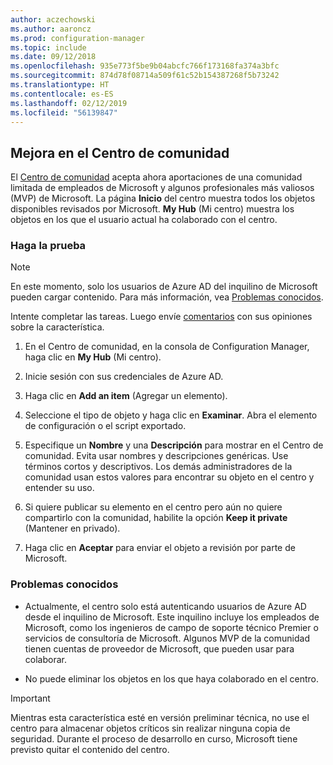 ```yaml
---
author: aczechowski
ms.author: aaroncz
ms.prod: configuration-manager
ms.topic: include
ms.date: 09/12/2018
ms.openlocfilehash: 935e773f5be9b04abcfc766f173168fa374a3bfc
ms.sourcegitcommit: 874d78f08714a509f61c52b154387268f5b73242
ms.translationtype: HT
ms.contentlocale: es-ES
ms.lasthandoff: 02/12/2019
ms.locfileid: "56139847"
---
```

## <a name="bkmk_hub"></a> Mejora en el Centro de comunidad
<!--1358926-->

El [Centro de comunidad](/sccm/core/get-started/capabilities-in-technical-preview-1807#bkmk_hub) acepta ahora aportaciones de una comunidad limitada de empleados de Microsoft y algunos profesionales más valiosos (MVP) de Microsoft. La página **Inicio** del centro muestra todos los objetos disponibles revisados por Microsoft. **My Hub** (Mi centro) muestra los objetos en los que el usuario actual ha colaborado con el centro. 


### <a name="try-it-out"></a>Haga la prueba

> [!Note]  
> En este momento, solo los usuarios de Azure AD del inquilino de Microsoft pueden cargar contenido. Para más información, vea [Problemas conocidos](#bkmk_hub-ki).  

Intente completar las tareas. Luego envíe [comentarios](/sccm/core/understand/find-help#product-feedback) con sus opiniones sobre la característica.

1. En el Centro de comunidad, en la consola de Configuration Manager, haga clic en **My Hub** (Mi centro).  

2. Inicie sesión con sus credenciales de Azure AD.  

3. Haga clic en **Add an item** (Agregar un elemento).  

4. Seleccione el tipo de objeto y haga clic en **Examinar**. Abra el elemento de configuración o el script exportado.  

5. Especifique un **Nombre** y una **Descripción** para mostrar en el Centro de comunidad. Evita usar nombres y descripciones genéricas. Use términos cortos y descriptivos. Los demás administradores de la comunidad usan estos valores para encontrar su objeto en el centro y entender su uso.  

6. Si quiere publicar su elemento en el centro pero aún no quiere compartirlo con la comunidad, habilite la opción **Keep it private** (Mantener en privado).  

7. Haga clic en **Aceptar** para enviar el objeto a revisión por parte de Microsoft.  


### <a name="bkmk_hub-ki"></a> Problemas conocidos

- Actualmente, el centro solo está autenticando usuarios de Azure AD desde el inquilino de Microsoft. Este inquilino incluye los empleados de Microsoft, como los ingenieros de campo de soporte técnico Premier o servicios de consultoría de Microsoft. Algunos MVP de la comunidad tienen cuentas de proveedor de Microsoft, que pueden usar para colaborar.  

- No puede eliminar los objetos en los que haya colaborado en el centro.  

> [!Important]  
> Mientras esta característica esté en versión preliminar técnica, no use el centro para almacenar objetos críticos sin realizar ninguna copia de seguridad. Durante el proceso de desarrollo en curso, Microsoft tiene previsto quitar el contenido del centro.


